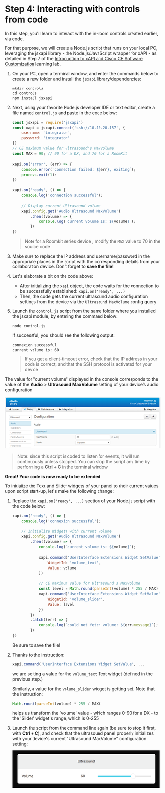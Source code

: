 # Step 4: Interacting with controls from code

In this step, you'll learn to interact with the in-room controls created earlier, via code.

For that purpose, we will create a Node.js script that runs on your local PC, leveraging the jsxapi library - the Node.js/JavaScript wrapper for xAPI - as detailed in Step 7 of the [Introduction to xAPI and Cisco CE Software Customization](https://developer.cisco.com/learning/lab/collab-xapi-intro/step/7) learning lab.

1. On your PC, open a terminal window, and enter the commands below to create a new folder and install the `jsxapi` library/dependencies:

    ```shell
    mkdir controls
    cd controls
    npm install jsxapi
    ```

2.  Next, using your favorite Node.js developer IDE or text editor, create a file named `control.js` and paste in the code below:

    ```javascript
    const jsxapi = require('jsxapi')
    const xapi = jsxapi.connect('ssh://10.10.20.157', {
        username: 'integrator',
        password: 'integrator'
    })
    // CE maximum value for Ultrasound's MaxVolume
    const MAX = 90; // 90 for a DX, and 70 for a RoomKit

    xapi.on('error', (err) => {
        console.error(`connection failed: ${err}, exiting`);
        process.exit(1);
    })

    xapi.on('ready', () => {
        console.log('connection successful');

        // Display current Ultrasound volume
        xapi.config.get('Audio Ultrasound MaxVolume')
            .then((volume) => {
                console.log(`current volume is: ${volume}`);
            })
    })
    ```

    >Note for a Roomkit series device , modify the `MAX` value to 70 in the source code

3. Make sure to replace the IP address and username/password in the appropriate places in the script with the corresponding details from your collaboration device.  Don't forget to **save the file!**

4. Let's elaborate a bit on the code above:

    - After initializing the `xapi` object, the code waits for the connection to be successfully established: `xapi.on('ready', ...)`
    - Then, the code gets the current ultrasound audio configuration settings from the device via the `Ultrasound MaxVolume` config query

4. Launch the `control.js` script from the same folder where you installed the jsxapi module, by entering the command below:

    ```shell
    node control.js
    ```

    If successful, you should see the following output:

    ```shell
    connexion successful
    current volume is: 60
    ```

    >If you get a client-timeout error, check that the IP address in your code is correct, and that the SSH protocol is activated for your device

The value for "current volume" displayed in the console corresponds to the value of the **Audio** > **Ultrasound MaxVolume** setting of your device’s audio configuration:

![Ultrasound Configuration](assets/images/step4-ultrasound-configuration.png)

>Note: since this script is coded to listen for events, it will run continuously unless stopped.  You can stop the script any time by performing a **Ctrl + C** in the terminal window

**Great! Your code is now ready to be extended**

To initialize the Text and Slider widgets of your panel to their current values upon script start-up, let's make the following change:

1. Replace the `xapi.on('ready', ...)` section of your Node.js script with the code below:

    ```javascript
    xapi.on('ready', () => {
        console.log('connexion successful');

        // Initialize Widgets with current volume
        xapi.config.get('Audio Ultrasound MaxVolume')
            .then((volume) => {
                console.log(`current volume is: ${volume}`);

                xapi.command('UserInterface Extensions Widget SetValue', {
                    WidgetId: 'volume_text',
                    Value: volume
                })

                // CE maximum value for Ultrasound's MaxVolume
                const level = Math.round(parseInt(volume) * 255 / MAX)
                xapi.command('UserInterface Extensions Widget SetValue', {
                    WidgetId: 'volume_slider',
                    Value: level
                })
            })
            .catch((err) => {
                console.log(`could not fetch volume: ${err.message}`);
            })
    })
    ```
    Be sure to save the file!

1. Thanks to the instruction:

    ```javascript
    xapi.command('UserInterface Extensions Widget SetValue', ...
    ```
    
    we are setting a value for the `volume_text` Text widget (defined in the previous step.)

    Similarly, a value for the `volume_slider` widget is getting set. Note that the instruction:

    ```javascript
    Math.round(parseInt(volume) * 255 / MAX)
    ```
    
     helps us transform the 'volume' value - which ranges 0-90 for a DX - to the 'Slider' widget's range, which is 0-255

2. Launch the script from the command line again (be sure to stop it first, with **Ctrl + C**), and check that the ultrasound panel properly initializes with your device's current "Ultrasound MaxVolume" configuration setting:

    ![Ultrasound Panel](assets/images/step4-ultrasound-panel.png)
